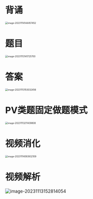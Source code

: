 # 背诵

<img src="https://cvp.oss-cn-shanghai.aliyuncs.com/picgo/202311141444699.png" alt="image-20231114144457452" style="zoom:50%;" />



# 题目

<img src="https://cvp.oss-cn-shanghai.aliyuncs.com/picgo/202311131417846.png" alt="image-20231113141725700" style="zoom:50%;" />



# 答案

<img src="https://cvp.oss-cn-shanghai.aliyuncs.com/picgo/202311131530608.png" alt="image-20231113153032456" style="zoom:50%;" />



# PV类题固定做题模式

<img src="https://cvp.oss-cn-shanghai.aliyuncs.com/picgo/202311132114914.png" alt="image-20231113211439808" style="zoom:50%;" />



# 视频消化

<img src="https://cvp.oss-cn-shanghai.aliyuncs.com/picgo/202311140939269.png" alt="image-20231114093932109" style="zoom:50%;" />





# 视频解析

![image-20231113152814054](https://cvp.oss-cn-shanghai.aliyuncs.com/picgo/202311131528394.png)
